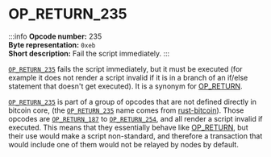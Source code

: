 # OP_RETURN_235
:::info
**Opcode number:** 235  
**Byte representation:** `0xeb`  
**Short description:** Fail the script immediately.
:::

[`OP_RETURN_235`](./OP_RETURN_235.md) fails the script immediately, but it must be executed (for example it does not render a script invalid if it is in a branch of an if/else statement that doesn't get executed). It is a synonym for [OP_RETURN](./OP_RETURN.md).

[`OP_RETURN_235`](./OP_RETURN_235.md) is part of a group of opcodes that are not defined directly in bitcoin core, (the [`OP_RETURN_235`](./OP_RETURN_235.md) name comes from [rust-bitcoin](https://docs.rs/bitcoin/latest/src/bitcoin/blockdata/opcodes.rs.html)). Those opcodes are [`OP_RETURN_187`](./OP_RETURN_187.md) to [`OP_RETURN_254`](./OP_RETURN_254.md), and all render a script invalid if executed. This means that they essentially behave like [OP_RETURN](./OP_RETURN.md), but their use would make a script non-standard, and therefore a transaction that would include one of them would not be relayed by nodes by default.
